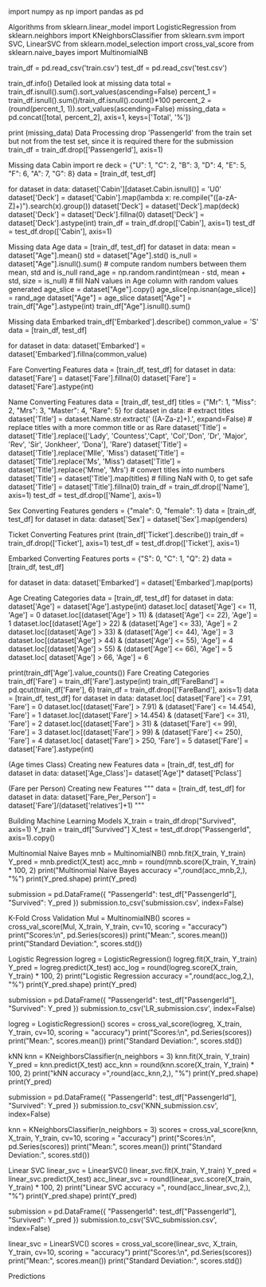 import numpy as np import pandas as pd

Algorithms
from sklearn.linear_model import LogisticRegression from sklearn.neighbors import KNeighborsClassifier from sklearn.svm import SVC, LinearSVC from sklearn.model_selection import cross_val_score from sklearn.naive_bayes import MultinomialNB

train_df = pd.read_csv('train.csv') test_df = pd.read_csv('test.csv')

train_df.info()
Detailed look at missing data
total = train_df.isnull().sum().sort_values(ascending=False) percent_1 = train_df.isnull().sum()/train_df.isnull().count()*100 percent_2 = (round(percent_1, 1)).sort_values(ascending=False) missing_data = pd.concat([total, percent_2], axis=1, keys=['Total', '%'])

print (missing_data)
Data Processing
drop 'PassengerId' from the train set but not from the test set, since it is required there for the submission
train_df = train_df.drop(['PassengerId'], axis=1)

Missing data Cabin
import re deck = {"U": 1, "C": 2, "B": 3, "D": 4, "E": 5, "F": 6, "A": 7, "G": 8} data = [train_df, test_df]

for dataset in data: dataset['Cabin'][dataset.Cabin.isnull()] = 'U0' dataset['Deck'] = dataset['Cabin'].map(lambda x: re.compile("([a-zA-Z]+)").search(x).group()) dataset['Deck'] = dataset['Deck'].map(deck) dataset['Deck'] = dataset['Deck'].fillna(0) dataset['Deck'] = dataset['Deck'].astype(int) train_df = train_df.drop(['Cabin'], axis=1) test_df = test_df.drop(['Cabin'], axis=1)

Missing data Age
data = [train_df, test_df] for dataset in data: mean = dataset["Age"].mean() std = dataset["Age"].std() is_null = dataset["Age"].isnull().sum() # compute random numbers between them mean, std and is_null rand_age = np.random.randint(mean - std, mean + std, size = is_null) # fill NaN values in Age column with random values generated age_slice = dataset["Age"].copy() age_slice[np.isnan(age_slice)] = rand_age dataset["Age"] = age_slice dataset["Age"] = train_df["Age"].astype(int) train_df["Age"].isnull().sum()

Missing data Embarked
train_df['Embarked'].describe() common_value = 'S' data = [train_df, test_df]

for dataset in data: dataset['Embarked'] = dataset['Embarked'].fillna(common_value)

Fare Converting Features
data = [train_df, test_df] for dataset in data: dataset['Fare'] = dataset['Fare'].fillna(0) dataset['Fare'] = dataset['Fare'].astype(int)

Name Converting Features
data = [train_df, test_df] titles = {"Mr": 1, "Miss": 2, "Mrs": 3, "Master": 4, "Rare": 5} for dataset in data: # extract titles dataset['Title'] = dataset.Name.str.extract(' ([A-Za-z]+).', expand=False) # replace titles with a more common title or as Rare dataset['Title'] = dataset['Title'].replace(['Lady', 'Countess','Capt', 'Col','Don', 'Dr', 'Major', 'Rev', 'Sir', 'Jonkheer', 'Dona'], 'Rare') dataset['Title'] = dataset['Title'].replace('Mlle', 'Miss') dataset['Title'] = dataset['Title'].replace('Ms', 'Miss') dataset['Title'] = dataset['Title'].replace('Mme', 'Mrs') # convert titles into numbers dataset['Title'] = dataset['Title'].map(titles) # filling NaN with 0, to get safe dataset['Title'] = dataset['Title'].fillna(0) train_df = train_df.drop(['Name'], axis=1) test_df = test_df.drop(['Name'], axis=1)

Sex Converting Features
genders = {"male": 0, "female": 1} data = [train_df, test_df] for dataset in data: dataset['Sex'] = dataset['Sex'].map(genders)

Ticket Converting Features
print (train_df['Ticket'].describe())
train_df = train_df.drop(['Ticket'], axis=1) test_df = test_df.drop(['Ticket'], axis=1)

Embarked Converting Features
ports = {"S": 0, "C": 1, "Q": 2} data = [train_df, test_df]

for dataset in data: dataset['Embarked'] = dataset['Embarked'].map(ports)

Age Creating Categories
data = [train_df, test_df] for dataset in data: dataset['Age'] = dataset['Age'].astype(int) dataset.loc[ dataset['Age'] <= 11, 'Age'] = 0 dataset.loc[(dataset['Age'] > 11) & (dataset['Age'] <= 22), 'Age'] = 1 dataset.loc[(dataset['Age'] > 22) & (dataset['Age'] <= 33), 'Age'] = 2 dataset.loc[(dataset['Age'] > 33) & (dataset['Age'] <= 44), 'Age'] = 3 dataset.loc[(dataset['Age'] > 44) & (dataset['Age'] <= 55), 'Age'] = 4 dataset.loc[(dataset['Age'] > 55) & (dataset['Age'] <= 66), 'Age'] = 5 dataset.loc[ dataset['Age'] > 66, 'Age'] = 6

print(train_df['Age'].value_counts())
Fare Creating Categories
train_df['Fare'] = train_df['Fare'].astype(int) train_df['FareBand'] = pd.qcut(train_df['Fare'], 6) train_df = train_df.drop(['FareBand'], axis=1) data = [train_df, test_df] for dataset in data: dataset.loc[ dataset['Fare'] <= 7.91, 'Fare'] = 0 dataset.loc[(dataset['Fare'] > 7.91) & (dataset['Fare'] <= 14.454), 'Fare'] = 1 dataset.loc[(dataset['Fare'] > 14.454) & (dataset['Fare'] <= 31), 'Fare'] = 2 dataset.loc[(dataset['Fare'] > 31) & (dataset['Fare'] <= 99), 'Fare'] = 3 dataset.loc[(dataset['Fare'] > 99) & (dataset['Fare'] <= 250), 'Fare'] = 4 dataset.loc[ dataset['Fare'] > 250, 'Fare'] = 5 dataset['Fare'] = dataset['Fare'].astype(int)

(Age times Class) Creating new Features
data = [train_df, test_df] for dataset in data: dataset['Age_Class']= dataset['Age']* dataset['Pclass']

(Fare per Person) Creating new Features
""" data = [train_df, test_df] for dataset in data: dataset['Fare_Per_Person'] = dataset['Fare']/(dataset['relatives']+1) """

Building Machine Learning Models
X_train = train_df.drop("Survived", axis=1) Y_train = train_df["Survived"] X_test = test_df.drop("PassengerId", axis=1).copy()

Multinomial Naive Bayes
mnb = MultinomialNB() mnb.fit(X_train, Y_train) Y_pred = mnb.predict(X_test) acc_mnb = round(mnb.score(X_train, Y_train) * 100, 2) print("Multinomial Naive Bayes accuracy =",round(acc_mnb,2,), "%") print(Y_pred.shape) print(Y_pred)

submission = pd.DataFrame({ "PassengerId": test_df["PassengerId"], "Survived": Y_pred }) submission.to_csv('submission.csv', index=False)

K-Fold Cross Validation
Mul = MultinomialNB() scores = cross_val_score(Mul, X_train, Y_train, cv=10, scoring = "accuracy") print("Scores:\n", pd.Series(scores)) print("Mean:", scores.mean()) print("Standard Deviation:", scores.std())

Logistic Regression
logreg = LogisticRegression() logreg.fit(X_train, Y_train) Y_pred = logreg.predict(X_test) acc_log = round(logreg.score(X_train, Y_train) * 100, 2) print("Logistic Regression accuracy =",round(acc_log,2,), "%") print(Y_pred.shape) print(Y_pred)

submission = pd.DataFrame({ "PassengerId": test_df["PassengerId"], "Survived": Y_pred }) submission.to_csv('LR_submission.csv', index=False)

logreg = LogisticRegression() scores = cross_val_score(logreg, X_train, Y_train, cv=10, scoring = "accuracy") print("Scores:\n", pd.Series(scores)) print("Mean:", scores.mean()) print("Standard Deviation:", scores.std())

kNN
knn = KNeighborsClassifier(n_neighbors = 3) knn.fit(X_train, Y_train) Y_pred = knn.predict(X_test) acc_knn = round(knn.score(X_train, Y_train) * 100, 2) print("kNN accuracy =",round(acc_knn,2,), "%") print(Y_pred.shape) print(Y_pred)

submission = pd.DataFrame({ "PassengerId": test_df["PassengerId"], "Survived": Y_pred }) submission.to_csv('KNN_submission.csv', index=False)

knn = KNeighborsClassifier(n_neighbors = 3) scores = cross_val_score(knn, X_train, Y_train, cv=10, scoring = "accuracy") print("Scores:\n", pd.Series(scores)) print("Mean:", scores.mean()) print("Standard Deviation:", scores.std())

Linear SVC
linear_svc = LinearSVC() linear_svc.fit(X_train, Y_train) Y_pred = linear_svc.predict(X_test) acc_linear_svc = round(linear_svc.score(X_train, Y_train) * 100, 2) print("Linear SVC accuracy =", round(acc_linear_svc,2,), "%") print(Y_pred.shape) print(Y_pred)

submission = pd.DataFrame({ "PassengerId": test_df["PassengerId"], "Survived": Y_pred }) submission.to_csv('SVC_submission.csv', index=False)

linear_svc = LinearSVC() scores = cross_val_score(linear_svc, X_train, Y_train, cv=10, scoring = "accuracy") print("Scores:\n", pd.Series(scores)) print("Mean:", scores.mean()) print("Standard Deviation:", scores.std())

Predictions
